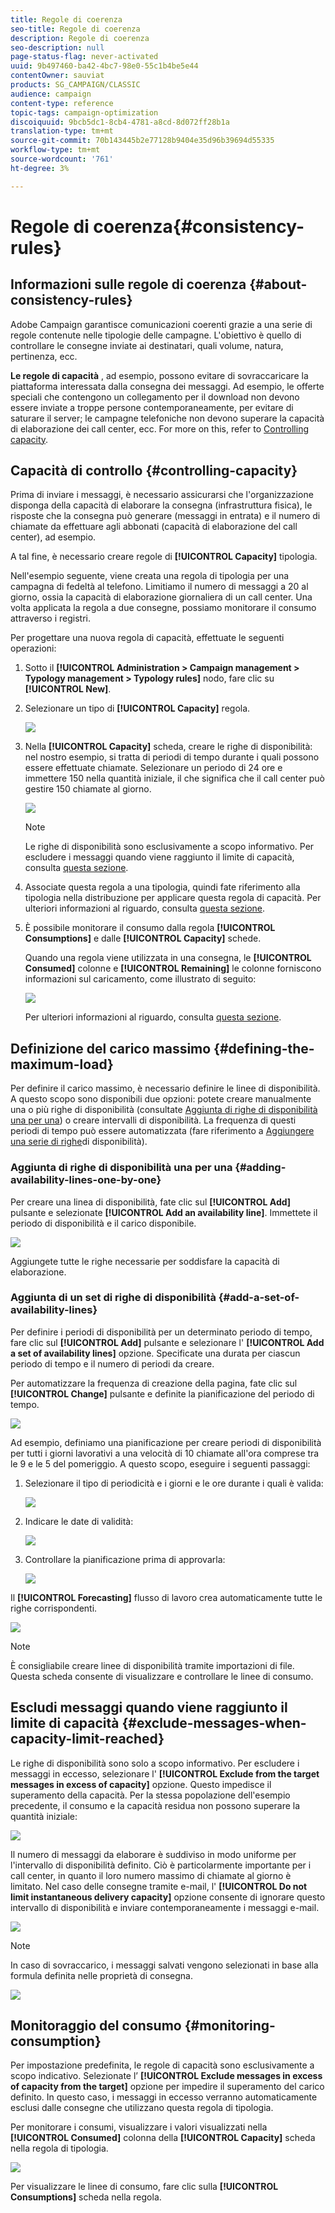 ```yaml
---
title: Regole di coerenza
seo-title: Regole di coerenza
description: Regole di coerenza
seo-description: null
page-status-flag: never-activated
uuid: 9b497460-ba42-4bc7-98e0-55c1b4be5e44
contentOwner: sauviat
products: SG_CAMPAIGN/CLASSIC
audience: campaign
content-type: reference
topic-tags: campaign-optimization
discoiquuid: 9bcb5dc1-8cb4-4781-a8cd-8d072ff28b1a
translation-type: tm+mt
source-git-commit: 70b143445b2e77128b9404e35d96b39694d55335
workflow-type: tm+mt
source-wordcount: '761'
ht-degree: 3%

---
```



# Regole di coerenza{#consistency-rules}

## Informazioni sulle regole di coerenza {#about-consistency-rules}

 Adobe Campaign garantisce comunicazioni coerenti grazie a una serie di regole contenute nelle tipologie delle campagne. L&#39;obiettivo è quello di controllare le consegne inviate ai destinatari, quali volume, natura, pertinenza, ecc.

**Le regole di capacità** , ad esempio, possono evitare di sovraccaricare la piattaforma interessata dalla consegna dei messaggi. Ad esempio, le offerte speciali che contengono un collegamento per il download non devono essere inviate a troppe persone contemporaneamente, per evitare di saturare il server; le campagne telefoniche non devono superare la capacità di elaborazione dei call center, ecc. For more on this, refer to [Controlling capacity](#controlling-capacity).

## Capacità di controllo {#controlling-capacity}

Prima di inviare i messaggi, è necessario assicurarsi che l&#39;organizzazione disponga della capacità di elaborare la consegna (infrastruttura fisica), le risposte che la consegna può generare (messaggi in entrata) e il numero di chiamate da effettuare agli abbonati (capacità di elaborazione del call center), ad esempio.

A tal fine, è necessario creare regole di **[!UICONTROL Capacity]** tipologia.

Nell&#39;esempio seguente, viene creata una regola di tipologia per una campagna di fedeltà al telefono. Limitiamo il numero di messaggi a 20 al giorno, ossia la capacità di elaborazione giornaliera di un call center. Una volta applicata la regola a due consegne, possiamo monitorare il consumo attraverso i registri.

Per progettare una nuova regola di capacità, effettuate le seguenti operazioni:

1. Sotto il **[!UICONTROL Administration > Campaign management > Typology management > Typology rules]** nodo, fare clic su **[!UICONTROL New]**.
1. Selezionare un tipo di **[!UICONTROL Capacity]** regola.

   ![](assets/campaign_opt_create_capacity_01.png)

1. Nella **[!UICONTROL Capacity]** scheda, creare le righe di disponibilità: nel nostro esempio, si tratta di periodi di tempo durante i quali possono essere effettuate chiamate. Selezionare un periodo di 24 ore e immettere 150 nella quantità iniziale, il che significa che il call center può gestire 150 chiamate al giorno.

   ![](assets/campaign_opt_create_capacity_02.png)

   >[!NOTE]
   >
   >Le righe di disponibilità sono esclusivamente a scopo informativo. Per escludere i messaggi quando viene raggiunto il limite di capacità, consulta [questa sezione](#exclude-messages-when-capacity-limit-reached).

1. Associate questa regola a una tipologia, quindi fate riferimento alla tipologia nella distribuzione per applicare questa regola di capacità. Per ulteriori informazioni al riguardo, consulta [questa sezione](../../campaign/using/applying-rules.md#applying-a-typology-to-a-delivery).
1. È possibile monitorare il consumo dalla regola **[!UICONTROL Consumptions]** e dalle **[!UICONTROL Capacity]** schede.

   Quando una regola viene utilizzata in una consegna, le **[!UICONTROL Consumed]** colonne e **[!UICONTROL Remaining]** le colonne forniscono informazioni sul caricamento, come illustrato di seguito:

   ![](assets/campaign_opt_create_capacity_03.png)

   Per ulteriori informazioni al riguardo, consulta [questa sezione](#monitoring-consumption).

## Definizione del carico massimo {#defining-the-maximum-load}

Per definire il carico massimo, è necessario definire le linee di disponibilità. A questo scopo sono disponibili due opzioni: potete creare manualmente una o più righe di disponibilità (consultate [Aggiunta di righe di disponibilità una per una](#adding-availability-lines-one-by-one)) o creare intervalli di disponibilità. La frequenza di questi periodi di tempo può essere automatizzata (fare riferimento a [Aggiungere una serie di righe](#add-a-set-of-availability-lines)di disponibilità).

### Aggiunta di righe di disponibilità una per una {#adding-availability-lines-one-by-one}

Per creare una linea di disponibilità, fate clic sul **[!UICONTROL Add]** pulsante e selezionate **[!UICONTROL Add an availability line]**. Immettete il periodo di disponibilità e il carico disponibile.

![](assets/campaign_opt_create_capacity_02.png)

Aggiungete tutte le righe necessarie per soddisfare la capacità di elaborazione.

### Aggiunta di un set di righe di disponibilità {#add-a-set-of-availability-lines}

Per definire i periodi di disponibilità per un determinato periodo di tempo, fare clic sul **[!UICONTROL Add]** pulsante e selezionare l&#39; **[!UICONTROL Add a set of availability lines]** opzione. Specificate una durata per ciascun periodo di tempo e il numero di periodi da creare.

Per automatizzare la frequenza di creazione della pagina, fate clic sul **[!UICONTROL Change]** pulsante e definite la pianificazione del periodo di tempo.

![](assets/campaign_opt_create_capacity_07.png)

Ad esempio, definiamo una pianificazione per creare periodi di disponibilità per tutti i giorni lavorativi a una velocità di 10 chiamate all&#39;ora comprese tra le 9 e le 5 del pomeriggio. A questo scopo, eseguire i seguenti passaggi:

1. Selezionare il tipo di periodicità e i giorni e le ore durante i quali è valida:

   ![](assets/campaign_opt_create_capacity_08.png)

1. Indicare le date di validità:

   ![](assets/campaign_opt_create_capacity_09.png)

1. Controllare la pianificazione prima di approvarla:

   ![](assets/campaign_opt_create_capacity_10.png)

Il **[!UICONTROL Forecasting]** flusso di lavoro crea automaticamente tutte le righe corrispondenti.

![](assets/campaign_opt_create_capacity_12.png)

>[!NOTE]
>
>È consigliabile creare linee di disponibilità tramite importazioni di file. Questa scheda consente di visualizzare e controllare le linee di consumo.

## Escludi messaggi quando viene raggiunto il limite di capacità {#exclude-messages-when-capacity-limit-reached}

Le righe di disponibilità sono solo a scopo informativo. Per escludere i messaggi in eccesso, selezionare l&#39; **[!UICONTROL Exclude from the target messages in excess of capacity]** opzione. Questo impedisce il superamento della capacità. Per la stessa popolazione dell&#39;esempio precedente, il consumo e la capacità residua non possono superare la quantità iniziale:

![](assets/campaign_opt_create_capacity_04.png)

Il numero di messaggi da elaborare è suddiviso in modo uniforme per l&#39;intervallo di disponibilità definito. Ciò è particolarmente importante per i call center, in quanto il loro numero massimo di chiamate al giorno è limitato. Nel caso delle consegne tramite e-mail, l&#39; **[!UICONTROL Do not limit instantaneous delivery capacity]** opzione consente di ignorare questo intervallo di disponibilità e inviare contemporaneamente i messaggi e-mail.

![](assets/campaign_opt_create_capacity_05.png)

>[!NOTE]
>
>In caso di sovraccarico, i messaggi salvati vengono selezionati in base alla formula definita nelle proprietà di consegna.

![](assets/campaign_opt_create_capacity_06.png)

## Monitoraggio del consumo {#monitoring-consumption}

Per impostazione predefinita, le regole di capacità sono esclusivamente a scopo indicativo. Selezionate l’ **[!UICONTROL Exclude messages in excess of capacity from the target]** opzione per impedire il superamento del carico definito. In questo caso, i messaggi in eccesso verranno automaticamente esclusi dalle consegne che utilizzano questa regola di tipologia.

Per monitorare i consumi, visualizzare i valori visualizzati nella **[!UICONTROL Consumed]** colonna della **[!UICONTROL Capacity]** scheda nella regola di tipologia.

![](assets/campaign_opt_create_capacity_04.png)

Per visualizzare le linee di consumo, fare clic sulla **[!UICONTROL Consumptions]** scheda nella regola.
